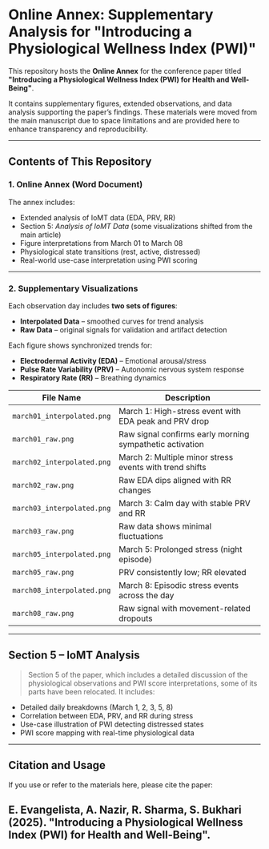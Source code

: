 # Online Annex: Supplementary Analysis for "Introducing a Physiological Wellness Index (PWI)"

This repository hosts the **Online Annex** for the conference paper titled  
**"Introducing a Physiological Wellness Index (PWI) for Health and Well-Being"**.  

It contains supplementary figures, extended observations, and data analysis supporting the paper’s findings. These materials were moved from the main manuscript due to space limitations and are provided here to enhance transparency and reproducibility.

---

## Contents of This Repository

### 1. Online Annex (Word Document)

The annex includes:
- Extended analysis of IoMT data (EDA, PRV, RR)
- Section 5: *Analysis of IoMT Data* (some visualizations shifted from the main article)
- Figure interpretations from March 01 to March 08
- Physiological state transitions (rest, active, distressed)
- Real-world use-case interpretation using PWI scoring

---

### 2. Supplementary Visualizations

Each observation day includes **two sets of figures**:
- **Interpolated Data** – smoothed curves for trend analysis
- **Raw Data** – original signals for validation and artifact detection

Each figure shows synchronized trends for:
- **Electrodermal Activity (EDA)** – Emotional arousal/stress
- **Pulse Rate Variability (PRV)** – Autonomic nervous system response
- **Respiratory Rate (RR)** – Breathing dynamics

| File Name                | Description                                               |
|--------------------------|-----------------------------------------------------------|
| `march01_interpolated.png` | March 1: High-stress event with EDA peak and PRV drop    |
| `march01_raw.png`          | Raw signal confirms early morning sympathetic activation |
| `march02_interpolated.png` | March 2: Multiple minor stress events with trend shifts  |
| `march02_raw.png`          | Raw EDA dips aligned with RR changes                     |
| `march03_interpolated.png` | March 3: Calm day with stable PRV and RR                 |
| `march03_raw.png`          | Raw data shows minimal fluctuations                      |
| `march05_interpolated.png` | March 5: Prolonged stress (night episode)                |
| `march05_raw.png`          | PRV consistently low; RR elevated                        |
| `march08_interpolated.png` | March 8: Episodic stress events across the day           |
| `march08_raw.png`          | Raw signal with movement-related dropouts                |

---

## Section 5 – IoMT Analysis

> Section 5 of the paper, which includes a detailed discussion of the physiological observations and PWI score interpretations, some of its parts have been relocated.
> It includes:

- Detailed daily breakdowns (March 1, 2, 3, 5, 8)
- Correlation between EDA, PRV, and RR during stress
- Use-case illustration of PWI detecting distressed states
- PWI score mapping with real-time physiological data

---

## Citation and Usage

If you use or refer to the materials here, please cite the paper:

E. Evangelista, A. Nazir, R. Sharma, S. Bukhari (2025). "Introducing a Physiological Wellness Index (PWI) for Health and Well-Being".
---
